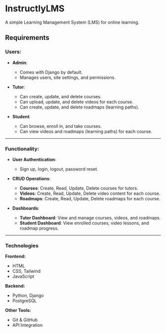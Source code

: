 # InstructlyLMS

A simple Learning Management System (LMS) for online learning.

## Requirements

### Users:
- **Admin**:  
   - Comes with Django by default.  
   - Manages users, site settings, and permissions.  

- **Tutor**:  
   - Can create, update, and delete courses.  
   - Can upload, update, and delete videos for each course.  
   - Can create, update, and delete roadmaps (learning paths).

- **Student**:  
   - Can browse, enroll in, and take courses.  
   - Can view videos and roadmaps (learning paths) for each course.

---

### Functionality:
- **User Authentication**:  
   - Sign up, login, logout, password reset.  

- **CRUD Operations**:  
   - **Courses**: Create, Read, Update, Delete courses for tutors.  
   - **Videos**: Create, Read, Update, Delete video content for each course.  
   - **Roadmaps**: Create, Read, Update, Delete roadmaps for each course.  

- **Dashboards**:  
   - **Tutor Dashboard**: View and manage courses, videos, and roadmaps.  
   - **Student Dashboard**: View enrolled courses, video lessons, and roadmap progress.

---

### Technologies

**Frontend:**  
- HTML  
- CSS, Tailwind  
- JavaScript  

**Backend:**  
- Python, Django  
- PostgreSQL  

**Other Tools:**  
- Git & GitHub 
- API Integration
